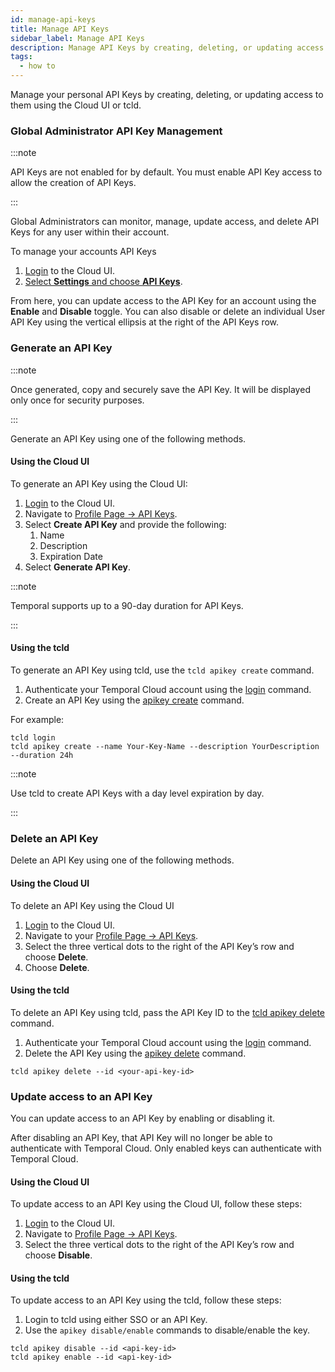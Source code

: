 ```yaml
---
id: manage-api-keys
title: Manage API Keys
sidebar_label: Manage API Keys
description: Manage API Keys by creating, deleting, or updating access to them using the Cloud UI or tcld.
tags:
  - how to
---
```


Manage your personal API Keys by creating, deleting, or updating access to them using the Cloud UI or tcld.

### Global Administrator API Key Management

:::note

API Keys are not enabled for by default.
You must enable API Key access to allow the creation of API Keys.

:::

Global Administrators can monitor, manage, update access, and delete API Keys for any user within their account.

To manage your accounts API Keys

1. [Login](https://cloud.temporal.io/) to the Cloud UI.
2. [Select **Settings** and choose **API Keys**](https://cloud.temporal.io/settings/api-keys).

From here, you can update access to the API Key for an account using the **Enable** and **Disable** toggle.
You can also disable or delete an individual User API Key using the vertical ellipsis at the right of the API Keys row.

### Generate an API Key

:::note

Once generated, copy and securely save the API Key.
It will be displayed only once for security purposes.

:::

Generate an API Key using one of the following methods.

#### Using the Cloud UI

To generate an API Key using the Cloud UI:

1. [Login](https://cloud.temporal.io/) to the Cloud UI.
2. Navigate to [Profile Page → API Keys](https://cloud.temporal.io/profile/api-keys).
3. Select **Create API Key** and provide the following:
   1. Name
   2. Description
   3. Expiration Date
4. Select **Generate API Key**.

:::note

Temporal supports up to a 90-day duration for API Keys.

:::

#### Using the tcld

To generate an API Key using tcld, use the `tcld apikey create` command.

1. Authenticate your Temporal Cloud account using the [login](/cloud/tcld/login) command.
2. Create an API Key using the [apikey create](/cloud/tcld/apikey/create) command.

For example:

```command
tcld login
tcld apikey create --name Your-Key-Name --description YourDescription --duration 24h
```

:::note

Use tcld to create API Keys with a day level expiration by day.

:::

### Delete an API Key

Delete an API Key using one of the following methods.

#### Using the Cloud UI

To delete an API Key using the Cloud UI

1. [Login](https://cloud.temporal.io/) to the Cloud UI.
2. Navigate to your [Profile Page → API Keys](https://cloud.temporal.io/profile/api-keys).
3. Select the three vertical dots to the right of the API Key’s row and choose **Delete**.
4. Choose **Delete**.

#### Using the tcld

To delete an API Key using tcld, pass the API Key ID to the [tcld apikey delete](/cloud/tcld/apikey/delete) command.

1. Authenticate your Temporal Cloud account using the [login](/cloud/tcld/login) command.
2. Delete the API Key using the [apikey delete](/cloud/tcld/apikey/delete) command.

```command
tcld apikey delete --id <your-api-key-id>
```

### Update access to an API Key

You can update access to an API Key by enabling or disabling it.

After disabling an API Key, that API Key will no longer be able to authenticate with Temporal Cloud.
Only enabled keys can authenticate with Temporal Cloud.

#### Using the Cloud UI

To update access to an API Key using the Cloud UI, follow these steps:

1. [Login](https://cloud.temporal.io/) to the Cloud UI.
2. Navigate to [Profile Page → API Keys](https://cloud.temporal.io/profile/api-keys).
3. Select the three vertical dots to the right of the API Key’s row and choose **Disable**.

#### Using the tcld

To update access to an API Key using the tcld, follow these steps:

1. Login to tcld using either SSO or an API Key.
2. Use the `apikey disable/enable` commands to disable/enable the key.

```command
tcld apikey disable --id <api-key-id>
tcld apikey enable --id <api-key-id>
```
